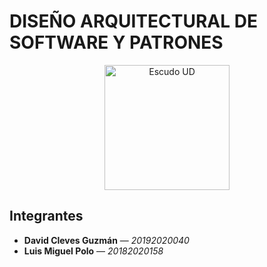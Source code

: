 # DISEÑO ARQUITECTURAL DE SOFTWARE Y PATRONES

<p align="center">
  <img src="https://github.com/user-attachments/assets/2a0accd5-60e7-4c80-80f2-6c001a051e9d" alt="Escudo UD" width="200">
</p>

## Integrantes
 
- **David Cleves Guzmán** — *20192020040*  
- **Luis Miguel Polo** — *20182020158*
